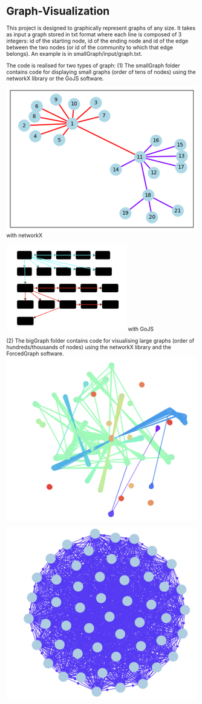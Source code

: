 # Graph-Visualization

This project is designed to graphically represent graphs of any size.
It takes as input a graph stored in txt format where each line is composed of 3 integers: id of the starting node, id of the ending node and id of the edge between the two nodes (or id of the community to which that edge belongs). An example is in smallGraph/input/graph.txt.

The code is realised for two types of graph:
(1) The smallGraph folder contains code for displaying small graphs (order of tens of nodes) using the networkX library or the GoJS software.


![networkX](./images/smallGraphNx.png)
with networkX


![GoJS](./images/smallGraphGoJS.png)
with GoJS


(2) The bigGraph folder contains code for visualising large graphs (order of hundreds/thousands of nodes) using the networkX library and the ForcedGraph software.
![ForcedGraph](./images/communities.png)



![ForcedGraph](./images/densest_community.png)



